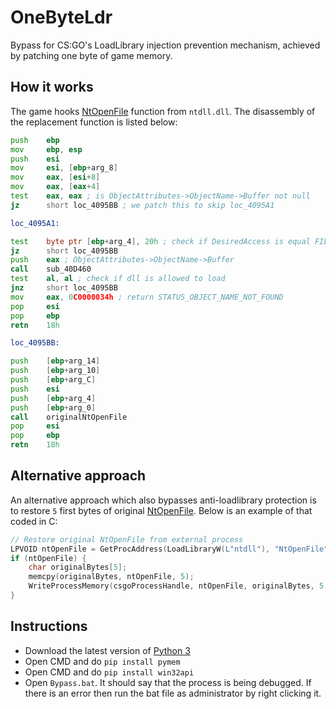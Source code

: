 # OneByteLdr
Bypass for CS:GO's LoadLibrary injection prevention mechanism, achieved by patching one byte of game memory. 

## How it works
The game hooks [NtOpenFile](https://docs.microsoft.com/en-us/windows/win32/api/winternl/nf-winternl-ntopenfile) function from `ntdll.dll`. The disassembly of the replacement function is listed below:

```asm
push    ebp
mov     ebp, esp
push    esi
mov     esi, [ebp+arg_8]
mov     eax, [esi+8]
mov     eax, [eax+4]
test    eax, eax ; is ObjectAttributes->ObjectName->Buffer not null
jz      short loc_4095BB ; we patch this to skip loc_4095A1

loc_4095A1:

test    byte ptr [ebp+arg_4], 20h ; check if DesiredAccess is equal FILE_EXECUTE
jz      short loc_4095BB
push    eax ; ObjectAttributes->ObjectName->Buffer
call    sub_40D460
test    al, al ; check if dll is allowed to load
jnz     short loc_4095BB
mov     eax, 0C0000034h ; return STATUS_OBJECT_NAME_NOT_FOUND
pop     esi
pop     ebp
retn    18h

loc_4095BB:

push    [ebp+arg_14]
push    [ebp+arg_10]
push    [ebp+arg_C]
push    esi
push    [ebp+arg_4]
push    [ebp+arg_0]
call    originalNtOpenFile
pop     esi
pop     ebp
retn    18h
```

## Alternative approach
An alternative approach which also bypasses anti-loadlibrary protection is to restore `5` first bytes of original [NtOpenFile](https://docs.microsoft.com/en-us/windows/win32/api/winternl/nf-winternl-ntopenfile). Below is an example of that coded in C:
```c
// Restore original NtOpenFile from external process
LPVOID ntOpenFile = GetProcAddress(LoadLibraryW(L"ntdll"), "NtOpenFile");
if (ntOpenFile) {
    char originalBytes[5];
    memcpy(originalBytes, ntOpenFile, 5);
    WriteProcessMemory(csgoProcessHandle, ntOpenFile, originalBytes, 5, NULL);
}
```

## Instructions

- Download the latest version of [Python 3](https://www.python.org/downloads/)
- Open CMD and do `pip install pymem`
- Open CMD and do `pip install win32api`
- Open `Bypass.bat`. It should say that the process is being debugged. If there is an error then run the bat file as administrator by right clicking it.
